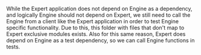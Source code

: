 While the Expert application does not depend on Engine as a dependency, and logically Engine should not depend on Expert, we still need to call the Engine from a client like the Expert application in order to test Engine specific functionality. Due to this, this folder with files that don't map to Expert exclusive modules exists. Also for this same reason, Expert does depend on Engine as a test dependency, so we can call Engine functions in tests.

